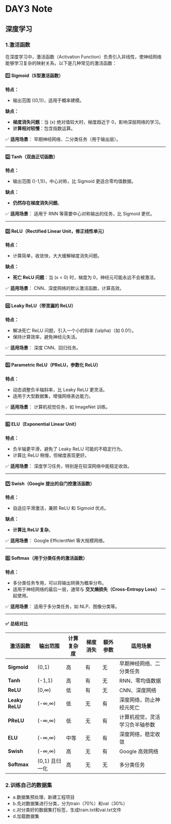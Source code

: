 # DAY3 Note
## 深度学习

### 1.激活函数
在深度学习中，激活函数（Activation Function）负责引入非线性，使神经网络能够学习复杂的映射关系。以下是几种常见的激活函数：

#### 1️⃣ Sigmoid（S型激活函数）
**特点：**
- 输出范围 \((0,1)\)，适用于概率建模。

**缺点：**
- **梯度消失问题**：当 \(x\) 绝对值较大时，梯度趋近于 0，影响深层网络的学习。
- **计算相对较慢**：包含指数运算。

✅ **适用场景**： 早期神经网络、二分类任务（用于输出层）。

---

#### 2️⃣ Tanh（双曲正切函数）
**特点：**
- 输出范围 \((-1,1)\)，中心对称，比 Sigmoid 更适合零均值数据。

**缺点：**
- **仍然存在梯度消失问题**。

✅ **适用场景**： 适用于 RNN 等需要中心对称输出的任务，比 Sigmoid 更优。

---

#### 3️⃣ ReLU（Rectified Linear Unit，修正线性单元）
**特点：**
- 计算简单，收敛快，大大缓解梯度消失问题。

**缺点：**
- **死亡 ReLU 问题**：当 \(x < 0\) 时，梯度为 0，神经元可能永远不会被激活。

✅ **适用场景**： CNN、深度网络的默认激活函数，计算高效。

---

#### 4️⃣ Leaky ReLU（带泄漏的 ReLU）
**特点：**
- 解决死亡 ReLU 问题，引入一个小的斜率 \(\alpha\)（如 0.01）。
- 保持计算效率，避免神经元失活。

✅ **适用场景**： 深度 CNN、回归任务。

---

#### 5️⃣ Parametric ReLU（PReLU，参数化 ReLU）
**特点：**
- 动态调整负半轴斜率，比 Leaky ReLU 更灵活。
- 适用于大型数据集，增强网络表达能力。

✅ **适用场景**： 计算机视觉任务，如 ImageNet 训练。

---

#### 6️⃣ ELU（Exponential Linear Unit）
**特点：**
- 负半轴更平滑，避免了 Leaky ReLU 可能的不稳定行为。
- 计算比 ReLU 稍慢，但梯度表现更好。

✅ **适用场景**： 深度学习任务，特别是在较深网络中能稳定收敛。

---

#### 7️⃣ Swish（Google 提出的自门控激活函数）
**特点：**
- 自适应平滑激活，兼顾 ReLU 和 Sigmoid 优点。

**缺点：**
- **计算比 ReLU 复杂**。

✅ **适用场景**： Google EfficientNet 等大规模网络。

---

#### 8️⃣ Softmax（用于分类任务的激活函数）
**特点：**
- 多分类任务专用，可以将输出转换为概率分布。
- 适用于神经网络的最后一层，通常与 **交叉熵损失（Cross-Entropy Loss）** 一起使用。

✅ **适用场景**： 适用于多分类任务，如 NLP、图像分类等。

---

#### ✅ 总结对比

| 激活函数 | 输出范围 | 计算复杂度 | 梯度消失 | 额外参数 | 适用场景 |
|----------|---------|-----------|----------|----------|----------|
| **Sigmoid** | (0,1) | 高 | 有 | 无 | 早期神经网络、二分类任务 |
| **Tanh** | (-1,1) | 高 | 有 | 无 | RNN、零均值数据 |
| **ReLU** | [0,∞) | 低 | 有 | 无 | CNN、深度网络 |
| **Leaky ReLU** | (-∞,∞) | 低 | 无 | 有 | 深度网络，防止神经元死亡 |
| **PReLU** | (-∞,∞) | 低 | 无 | 有 | 计算机视觉，灵活学习负半轴参数 |
| **ELU** | (-∞,∞) | 中等 | 无 | 有 | 深度网络，稳定收敛 |
| **Swish** | (-∞,∞) | 高 | 无 | 有 | Google 高效网络 |
| **Softmax** | (0,1) 且归一化 | 高 | 无 | 无 | 多分类任务 |

### 2.训练自己的数据集
- a.数据集预处理，新建工程项目
- b.先对数据集进行分类，分为train（70%）和val（30%）
- c.对分类好的数据集打标签，生成train.txt和val.txt文件
- d.加载数据集